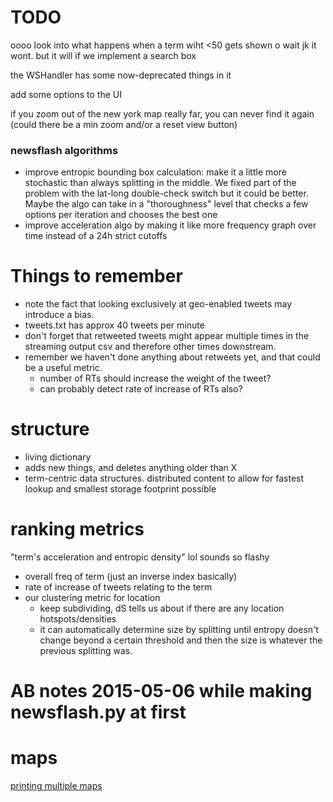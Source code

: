 

# TODO

oooo look into what happens when a term wiht <50 gets shown o wait jk it wont. but it will if we implement a search box

the WSHandler has some now-deprecated things in it

add some options to the UI

if you zoom out of the new york map really far, you can never find it again (could there be a min zoom and/or a reset view button)

### newsflash algorithms

- improve entropic bounding box calculation: make it a little more stochastic than always splitting in the middle. We fixed part of the problem with the lat-long double-check switch but it could be better. Maybe the algo can take in a "thoroughness" level that checks a few options per iteration and chooses the best one
- improve acceleration algo by making it like more frequency graph over time instead of a 24h strict cutoffs




# Things to remember
- note the fact that looking exclusively at geo-enabled tweets may introduce a bias.
- tweets.txt has approx 40 tweets per minute
- don't forget that retweeted tweets might appear multiple times in the streaming output csv and therefore other times downstream. 
- remember we haven't done anything about retweets yet, and that could be a useful metric.  
	+ number of RTs should increase the weight of the tweet?
	+ can probably detect rate of increase of RTs also?


# structure

- living dictionary
- adds new things, and deletes anything older than X
- term-centric data structures. distributed content to allow for fastest lookup and smallest storage footprint possible


# ranking metrics 

"term's acceleration and entropic density" lol sounds so flashy

- overall freq of term (just an inverse index basically)
- rate of increase of tweets relating to the term
- our clustering metric for location
	+ keep subdividing, dS tells us about if there are any location hotspots/densities
	+ it can automatically determine size by splitting until entropy doesn't change beyond a certain threshold and then the size is whatever the previous splitting was.


# AB notes 2015-05-06 while making newsflash.py at first



# maps

[printing multiple maps](http://blog.webkid.io/multiple-maps-d3/)



